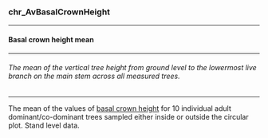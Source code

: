 ### chr_AvBasalCrownHeight



------
#### Basal crown height mean



------
###### The mean of the vertical tree height from ground level to the lowermost live branch on the main stem across all measured trees.



------
The mean of the values of [basal crown height](./chr_Hcrown.md) for 10 individual adult dominant/co-dominant trees sampled either inside or outside the circular plot. Stand level data.